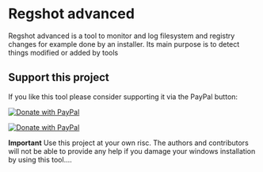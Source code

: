# Regshot advanced
Regshot advanced is a tool to monitor and log filesystem and registry changes for example done by an installer. Its main purpose is to detect things modified or added by tools 
## Support this project
If you like this tool please consider supporting it via the PayPal button:

[![Donate with PayPal](https://raw.githubusercontent.com/stefan-niedermann/paypal-donate-button/master/paypal-donate-button.png)](https://www.paypal.com/cgi-bin/webscr?cmd=_s-xclick&hosted_button_id=QT54MSJR6QU7Y)

[![Donate with PayPal](https://www.paypalobjects.com/en_US/AT/i/btn/btn_donateCC_LG.gif)](https://www.paypal.com/cgi-bin/webscr?cmd=_s-xclick&hosted_button_id=QT54MSJR6QU7Y)


**Important**
Use this project at your own risc. The authors and contributors will not be able to provide any help if you damage your windows installation by using this tool....
